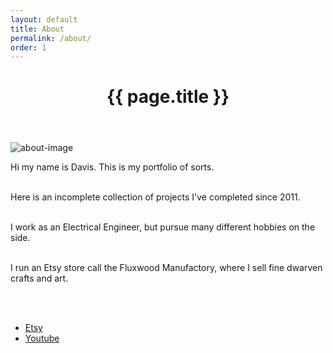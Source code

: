 ```yaml
---
layout: default
title: About
permalink: /about/
order: 1
---
```

<header class="post-header">
  <h1 class="post-title" itemprop="name headline">{{ page.title }}</h1>
  </header>

![about-image]({{site.url}}/assets/fishLogo.png)

<div class="about-text">
Hi my name is Davis. This is my portfolio of sorts. <br><br>

Here is an incomplete collection of projects I've completed since 2011. <br><br>

I work as an Electrical Engineer, but pursue many different hobbies on the side. <br><br>

I run an Etsy store call the Fluxwood Manufactory, where I sell fine dwarven crafts and art. 



<br>
<br>
<ul>
  <li><a href="https://www.etsy.com/shop/Fluxwood">Etsy</a></li>
  <li><a href="https://www.youtube.com/c/fluxwood/">Youtube</a></li>
</ul>

</div>
